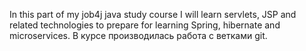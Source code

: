 In this part of my job4j java study course I will learn servlets, JSP and related technologies to prepare for learning Spring, hibernate and microservices. В курсе производилась работа с ветками git.